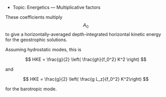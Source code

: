  - Topic: Energetics — Multiplicative factors

These coefficients multiply $$A_0$$ to give a horizontally-averaged depth-integrated horizontal kinetic energy for the geostrophic solutions.

Assuming hydrostatic modes, this is

$$
HKE = \frac{g}{2} \left( \frac{gh}{f_0^2} K^2 \right)
$$ 

and

$$
HKE = \frac{g}{2} \left( \frac{g L_z}{f_0^2} K^2\right)
$$ 

for the barotropic mode.
